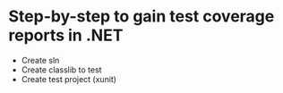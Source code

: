# Step-by-step to gain test coverage reports in .NET
- Create sln
- Create classlib to test
- Create test project (xunit)
